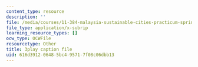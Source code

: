 ```yaml
---
content_type: resource
description: ''
file: /media/courses/11-384-malaysia-sustainable-cities-practicum-spring-2018/616d391206485bc495717f08c06dbb13_9ICCzJGPaPA.vtt
file_type: application/x-subrip
learning_resource_types: []
ocw_type: OCWFile
resourcetype: Other
title: 3play caption file
uid: 616d3912-0648-5bc4-9571-7f08c06dbb13
---
```

